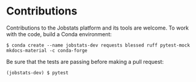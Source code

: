 # Contributions

Contributions to the Jobstats platform and its tools are welcome. To work with the code, build a Conda environment:

```
$ conda create --name jobstats-dev requests blessed ruff pytest-mock mkdocs-material -c conda-forge
```

Be sure that the tests are passing before making a pull request:

```
(jobstats-dev) $ pytest
```
